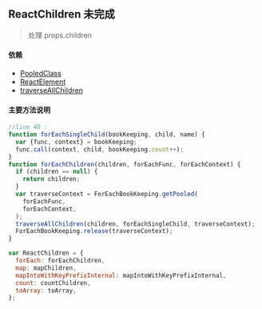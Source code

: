 ## <span id="reactchildren">ReactChildren 未完成</span>
>处理 props.children
#### 依赖
* [PooledClass](#pooledclass)
* [ReactElement](#reactelement)
* [traverseAllChildren](#traverseallchildren)

#### 主要方法说明
```javascript
//line 48 :
function forEachSingleChild(bookKeeping, child, name) {
  var {func, context} = bookKeeping;
  func.call(context, child, bookKeeping.count++);
}
function forEachChildren(children, forEachFunc, forEachContext) {
  if (children == null) {
    return children;
  }
  var traverseContext = ForEachBookKeeping.getPooled(
    forEachFunc,
    forEachContext,
  );
  traverseAllChildren(children, forEachSingleChild, traverseContext);
  ForEachBookKeeping.release(traverseContext);
}

```
```javascript
var ReactChildren = {
  forEach: forEachChildren,
  map: mapChildren,
  mapIntoWithKeyPrefixInternal: mapIntoWithKeyPrefixInternal,
  count: countChildren,
  toArray: toArray,
};
```